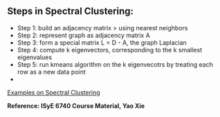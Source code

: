 <h2> Steps in Spectral Clustering: </h2>
<ul>
  <li> Step 1: build an adjacency matrix > using nearest neighbors </li>
  <li> Step 2: represent graph as adjacency matrix A </li>
  <li> Step 3: form a special matrix L = D - A, the graph Laplacian </li>
  <li> Step 4: compute k eigenvectors, corresponding to the k smallest eigenvalues </li>
  <li> Step 5: run kmeans algorithm on the k eigenvecotrs by treating each row as a new data point <li> </ul>
  
  <p><a href="SpectralClustering.ipynb"> Examples on Spectral Clustering </a></p>
  <p><b>Reference: ISyE 6740 Course Material, Yao Xie</b></P>
  
  
